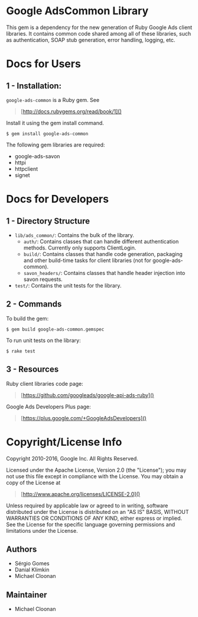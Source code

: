 # Google AdsCommon Library

This gem is a dependency for the new generation of Ruby Google Ads client
libraries. It contains common code shared among all of these libraries, such as
authentication, SOAP stub generation, error handling, logging, etc.


# Docs for Users

## 1 - Installation:

`google-ads-common` is a Ruby gem. See

> [http://docs.rubygems.org/read/book/1]()

Install it using the gem install command.

    $ gem install google-ads-common

The following gem libraries are required:

 - google-ads-savon
 - httpi
 - httpclient
 - signet


# Docs for Developers

## 1 - Directory Structure

- `lib/ads_common/`: Contains the bulk of the library.
  - `auth/`: Contains classes that can handle different authentication methods.
    Currently only supports ClientLogin.
  - `build/`: Contains classes that handle code generation, packaging and other
    build-time tasks for client libraries (not for google-ads-common).
  - `savon_headers/`: Contains classes that handle header injection into savon
    requests.
- `test/`: Contains the unit tests for the library.


## 2 - Commands

To build the gem:

    $ gem build google-ads-common.gemspec

To run unit tests on the library:

    $ rake test


## 3 - Resources

Ruby client libraries code page:

> [https://github.com/googleads/google-api-ads-ruby]()

Google Ads Developers Plus page:

> [https://plus.google.com/+GoogleAdsDevelopers]()


# Copyright/License Info

Copyright 2010-2016, Google Inc. All Rights Reserved.

Licensed under the Apache License, Version 2.0 (the "License");
you may not use this file except in compliance with the License.
You may obtain a copy of the License at

> [http://www.apache.org/licenses/LICENSE-2.0]()

Unless required by applicable law or agreed to in writing, software
distributed under the License is distributed on an "AS IS" BASIS,
WITHOUT WARRANTIES OR CONDITIONS OF ANY KIND, either express or implied.
See the License for the specific language governing permissions and
limitations under the License.


## Authors

 - Sérgio Gomes
 - Danial Klimkin
 - Michael Cloonan

## Maintainer

 - Michael Cloonan
